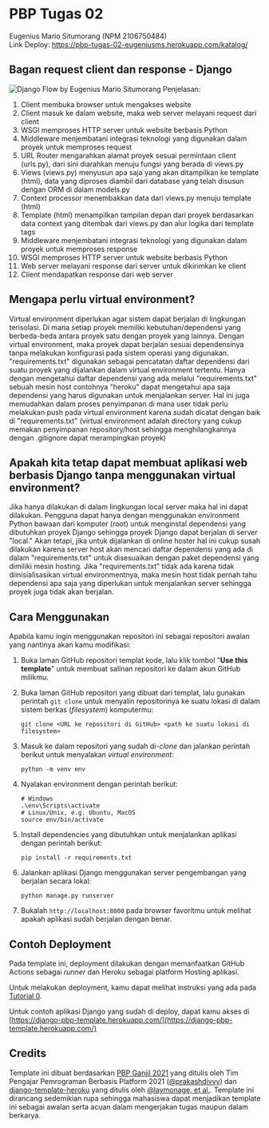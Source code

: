 # PBP Tugas 02
Eugenius Mario Situmorang (NPM 2106750484)
<br/>
Link Deploy: https://pbp-tugas-02-eugeniusms.herokuapp.com/katalog/
<br/>

## Bagan request client dan response - Django
![Django Flow by Eugenius Mario Situmorang](https://github.com/eugeniusms/pbp-tugas-02/blob/main/assets/images/django-flow.jpg?raw=true)
Penjelasan:
1. Client membuka browser untuk mengakses website
2. Client masuk ke dalam website, maka web server melayani request dari client
3. WSGI memproses HTTP server untuk website berbasis Python 
4. Middleware menjembatani integrasi teknologi yang digunakan dalam proyek untuk memproses request
5. URL Router mengarahkan alamat proyek sesuai permintaan client (urls.py), dari sini diarahkan 
   menuju fungsi yang berada di views.py
6. Views (views.py) menyusun apa saja yang akan ditampilkan ke template (html), data yang 
   diproses diambil dari database yang telah disusun dengan ORM di dalam models.py
7. Context processor menembakkan data dari views.py menuju template (html)
8. Template (html) menampilkan tampilan depan dari proyek berdasarkan data context yang ditembak 
   dari views.py dan alur logika dari template tags
9. Middleware menjembatani integrasi teknologi yang digunakan dalam proyek untuk memproses 
   response
10. WSGI memproses HTTP server untuk website berbasis Python
11. Web server melayani response dari server untuk dikirimkan ke client
12. Client mendapatkan response dari web server

## Mengapa perlu virtual environment?

Virtual environment diperlukan agar sistem dapat berjalan di lingkungan terisolasi.
Di mana setiap proyek memiliki kebutuhan/dependensi yang berbeda-beda antara proyek satu
dengan proyek yang lainnya. Dengan virtual environment, maka proyek dapat berjalan sesuai
dependensinya tanpa melakukan konfigurasi pada sistem operasi yang digunakan. "requirements.txt"
digunakan sebagai pencatatan daftar dependensi dari suatu proyek yang dijalankan dalam virtual
environment tertentu. Hanya dengan mengetahui daftar dependensi yang ada melalui "requirements.txt" sebuah mesin host contohnya "heroku" dapat mengetahui apa saja dependensi yang harus digunakan untuk menjalankan server. Hal ini juga memudahkan dalam proses penyimpanan di mana user
tidak perlu melakukan push pada virtual environment karena sudah dicatat dengan baik di "requirements.txt" (virtual environment adalah directory yang cukup memakan penyimpanan repository/host sehingga menghilangkannya dengan .gitignore dapat merampingkan proyek)

## Apakah kita tetap dapat membuat aplikasi web berbasis Django tanpa menggunakan virtual environment?

Jika hanya dilakukan di dalam lingkungan local server maka hal ini dapat dilakukan. Pengguna dapat hanya dengan menggunakan environment Python bawaan dari komputer (root) untuk menginstal dependensi yang dibutuhkan proyek Django sehingga proyek Django dapat berjalan di server "local." Akan tetapi, jika untuk dijalankan di online hoster hal ini cukup susah dilakukan karena server host akan mencari daftar dependensi yang ada di dalam "requirements.txt" untuk disesuaikan dengan paket dependensi yang dimiliki mesin hosting. Jika "requirements.txt" tidak ada karena tidak diinisialisasikan virtual environmentnya, maka mesin host tidak pernah tahu dependensi apa saja yang diperlukan untuk menjalankan server sehingga proyek juga tidak akan berjalan.

## Cara Menggunakan

Apabila kamu ingin menggunakan repositori ini sebagai repositori awalan yang nantinya akan kamu modifikasi:

1. Buka laman GitHub repositori templat kode, lalu klik tombol "**Use this template**"
   untuk membuat salinan repositori ke dalam akun GitHub milikmu.
2. Buka laman GitHub repositori yang dibuat dari templat, lalu gunakan perintah
   `git clone` untuk menyalin repositorinya ke suatu lokasi di dalam sistem
   berkas (_filesystem_) komputermu:

   ```shell
   git clone <URL ke repositori di GitHub> <path ke suatu lokasi di filesystem>
   ```
3. Masuk ke dalam repositori yang sudah di-_clone_ dan jalankan perintah berikut
   untuk menyalakan _virtual environment_:

   ```shell
   python -m venv env
   ```
4. Nyalakan environment dengan perintah berikut:

   ```shell
   # Windows
   .\env\Scripts\activate
   # Linux/Unix, e.g. Ubuntu, MacOS
   source env/bin/activate
   ```
5. Install dependencies yang dibutuhkan untuk menjalankan aplikasi dengan perintah berikut:

   ```shell
   pip install -r requirements.txt
   ```

6. Jalankan aplikasi Django menggunakan server pengembangan yang berjalan secara
   lokal:

   ```shell
   python manage.py runserver
   ```
7. Bukalah `http://localhost:8000` pada browser favoritmu untuk melihat apakah aplikasi sudah berjalan dengan benar.

## Contoh Deployment 

Pada template ini, deployment dilakukan dengan memanfaatkan GitHub Actions sebagai _runner_ dan Heroku sebagai platform Hosting aplikasi. 

Untuk melakukan deployment, kamu dapat melihat instruksi yang ada pada [Tutorial 0](https://pbp-fasilkom-ui.github.io/ganjil-2023/assignments/tutorial/tutorial-0).

Untuk contoh aplikasi Django yang sudah di deploy, dapat kamu akses di [https://django-pbp-template.herokuapp.com/](https://django-pbp-template.herokuapp.com/)

## Credits

Template ini dibuat berdasarkan [PBP Ganjil 2021](https://gitlab.com/PBP-2021/pbp-lab) yang ditulis oleh Tim Pengajar Pemrograman Berbasis Platform 2021 ([@prakashdivyy](https://gitlab.com/prakashdivyy)) dan [django-template-heroku](https://github.com/laymonage/django-template-heroku) yang ditulis oleh [@laymonage, et al.](https://github.com/laymonage). Template ini dirancang sedemikian rupa sehingga mahasiswa dapat menjadikan template ini sebagai awalan serta acuan dalam mengerjakan tugas maupun dalam berkarya.